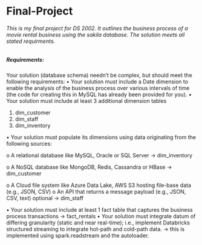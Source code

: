 # Final-Project
###### This is my final project for DS 2002. It outlines the business process of a movie rental business using the sakila database. The solution meets all stated requirments.

##### Requirements:
Your solution (database schema) needn’t be complex, but should meet the following requirements:
• Your solution must include a Date dimension to enable the analysis of the business process over various intervals of time (the code for creating this in MySQL has already been provided for you).
• Your solution must include at least 3 additional dimension tables
  1) dim_customer
  2) dim_staff
  3) dim_inventory

• Your solution must populate its dimensions using data originating from the following sources:

o A relational database like MySQL, Oracle or SQL Server -> dim_inventory

o A NoSQL database like MongoDB, Redis, Cassandra or HBase -> dim_customer

o A Cloud file system like Azure Data Lake, AWS S3 hosting file-base data (e.g., JSON, CSV) o An API that returns a message payload (e.g., JSON, CSV, text) optional -> dim_staff

• Your solution must include at least 1 fact table that captures the business process transactions -> fact_rentals
• Your solution must integrate datum of differing granularity (static and near real-time); i.e.,
implement Databricks structured streaming to integrate hot-path and cold-path data. -> this is implemented using spark.readstream and the autoloader.

